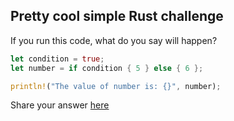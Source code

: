 ## Pretty cool simple Rust challenge

If you run this code, what do you say will happen?

```rust
let condition = true;
let number = if condition { 5 } else { 6 };

println!("The value of number is: {}", number);
```

Share your answer [here](https://twitter.com/TheBlockChainer/status/1778327938947334487)